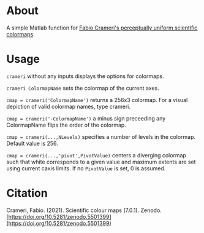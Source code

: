 # About
A simple Matlab function for [Fabio Crameri's perceptually uniform scientific colormaps](https://www.fabiocrameri.ch/colourmaps/). 

# Usage 
`crameri` without any inputs displays the options for colormaps. 

`crameri ColormapName` sets the colormap of the current axes. 

`cmap = crameri('ColormapName')` returns a 256x3 colormap. For a visual depiction of valid colormap names, type crameri. 

`cmap = crameri('-ColormapName')` a minus sign preceeding any ColormapName flips the order of the colormap. 

`cmap = crameri(...,NLevels)` specifies a number of levels in the colormap. Default value is 256. 

`cmap = crameri(...,'pivot',PivotValue)` centers a diverging colormap such that white  corresponds to a given value and maximum extents are set using current caxis limits.  If no `PivotValue` is set, 0 is assumed. 

# Citation 
Crameri, Fabio. (2021). Scientific colour maps (7.0.1). Zenodo. [https://doi.org/10.5281/zenodo.5501399](https://doi.org/10.5281/zenodo.5501399)